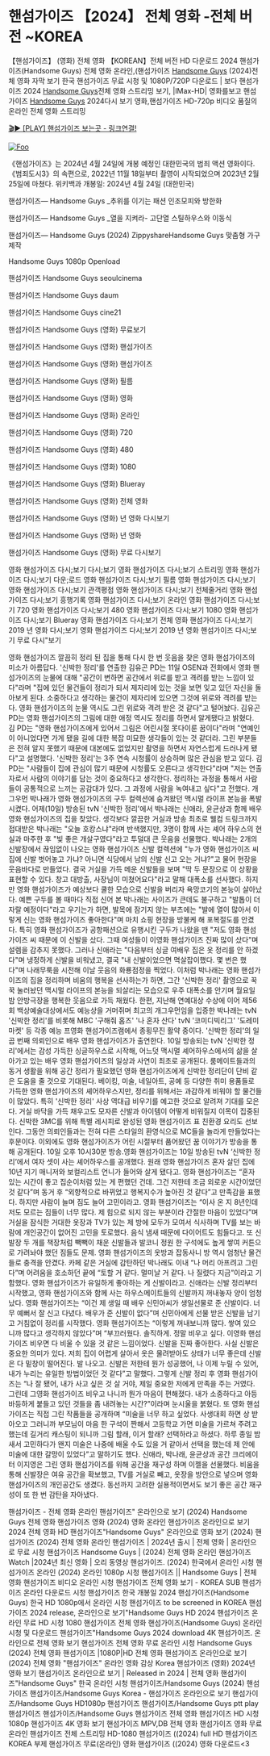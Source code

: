 # 핸섬가이즈 【2024】 전체 영화 -전체 버전 ~KOREA

【핸섬가이즈】 (영화) 전체 영화 【KOREAN】전체 버전 HD 다운로드 2024 핸섬가이즈(Handsome Guys) 전체 영화 온라인,(핸섬가이즈 [Handsome Guys](https://jpflix.cloud/ko/movie/736720) (2024)전체 영화 자막 보기 한국 핸섬가이즈 무료 시청 및 1080P/720P 다운로드 | 보다 핸섬가이즈 2024 [Handsome Guys](https://jpflix.cloud/ko/movie/736720)전체 영화 스트리밍 보기, |IMax-HD| 영화를보고 핸섬가이즈 [Handsome Guys](https://jpflix.cloud/ko/movie/736720) 2024다시 보기 영화,핸섬가이즈 HD-720p 비디오 품질의 온라인 전체 영화 스트리밍


[🎬▶ [PLAY] 핸섬가이즈 보는곳 - 링크연결!](https://jpflix.cloud/ko/movie/736720)


<a href="https://jpflix.cloud/ko/movie/736720" rel="nofollow"><img src="https://camo.githubusercontent.com/917e6ed5c302499242165dcc02bdbce85c075fd21b35918eb9c0b771855261b8/68747470733a2f2f7374617469632e7769787374617469632e636f6d2f6d656469612f6232343966395f61646163386637306662336634356238383639313639366337376465313866337e6d76322e676966" alt="Foo" style="max-width: 100%;"></a>


《핸섬가이즈》는 2024년 4월 24일에 개봉 예정인 대한민국의 범죄 액션 영화이다.《범죄도시3》의 속편으로, 2022년 11월 18일부터 촬영이 시작되었으며 2023년 2월 25일에 마쳤다. 위키백과 개봉일: 2024년 4월 24일 (대한민국)

핸섬가이즈— Handsome Guys _추위를 이기는 패션 인조모피와 방한화

핸섬가이즈— Handsome Guys _열을 지켜라- 고단열 스틸하우스와 이동식

핸섬가이즈— Handsome Guys (2024) ZippyshareHandsome Guys 맞춤형 가구 제작

Handsome Guys 1080p Openload

핸섬가이즈 Handsome Guys seoulcinema

핸섬가이즈 Handsome Guys daum

핸섬가이즈 Handsome Guys cine21

핸섬가이즈 Handsome Guys (영화) 무료보기

핸섬가이즈 Handsome Guys (영화) 핸섬가이즈

핸섬가이즈 Handsome Guys (영화) 핸섬가이즈

핸섬가이즈 Handsome Guys (영화) 필름

핸섬가이즈 Handsome Guys (영화) 영화

핸섬가이즈 Handsome Guys (영화) 온라인

핸섬가이즈 Handsome Guys (영화) 720

핸섬가이즈 Handsome Guys (영화) 480

핸섬가이즈 Handsome Guys (영화) 1080

핸섬가이즈 Handsome Guys (영화) Blueray

핸섬가이즈 Handsome Guys (영화) 전체 영화

핸섬가이즈 Handsome Guys (영화) 년 영화 다시보기

핸섬가이즈 Handsome Guys (영화) 년 영화

핸섬가이즈 Handsome Guys (영화) 무료 다시보기

영화 핸섬가이즈 다시;보기 다시;보기 영화 핸섬가이즈 다시;보기 스트리밍 영화 핸섬가이즈 다시;보기 다운;로드 영화 핸섬가이즈 다시;보기 필름 영화 핸섬가이즈 다시;보기 영화 핸섬가이즈 다시;보기 관객평점 영화 핸섬가이즈 다시;보기 전체줄거리 영화 핸섬가이즈 다시;보기 흥행기록 영화 핸섬가이즈 다시;보기 온라인 영화 핸섬가이즈 다시;보기 720 영화 핸섬가이즈 다시;보기 480 영화 핸섬가이즈 다시;보기 1080 영화 핸섬가이즈 다시;보기 Blueray 영화 핸섬가이즈 다시;보기 전체 영화 핸섬가이즈 다시;보기 2019 년 영화 다시;보기 영화 핸섬가이즈 다시;보기 2019 년 영화 핸섬가이즈 다시;보기 무료 다시"보기

영화 핸섬가이즈 깔끔히 정리 된 집을 통해 다시 한 번 웃음을 찾은 영화 핸섬가이즈의 미소가 아름답다. '신박한 정리'를 연출한 김유곤 PD는 11일 OSEN과 전화에서 영화 핸섬가이즈의 눈물에 대해 "공간이 변하면 공간에서 위로를 받고 격려를 받는 느낌이 있다"라며 "집에 있던 물건들이 정리가 되서 제자리에 있는 것을 보면 잊고 있던 자신을 돌아보게 된다. 소중하다고 생각하는 물건이 제자리에 있으면 그것에 위로와 격려를 받는다. 영화 핸섬가이즈의 눈물 역시도 그린 위로와 격려 받은 것 같다"고 털어놨다. 김유곤 PD는 영화 핸섬가이즈의 그림에 대한 애정 역시도 정리를 하면서 알게됐다고 밝혔다. 김 PD는 "영화 핸섬가이즈에게 있어서 그림은 어린시절 못다이룬 꿈이다"라며 "연예인이 아니었다면 가게 됐을 길에 대한 복잡 미묘한 생각들이 있는 것 같더라. 그린 부분들은 전혀 알지 못했기 때문에 대본에도 없었지만 촬영을 하면서 자연스럽게 드러나게 됐다"고 설명했다. '신박한 정리'는 3주 연속 시청률이 상승하며 많은 관심을 받고 있다. 김 PD는 "사람들이 집에 관심이 많기 때문에 시청률도 오른다고 생각한다"라며 "저는 연출자로서 사람의 이야기를 담는 것이 중요하다고 생각한다. 정리하는 과정을 통해서 사람들이 공통적으로 느끼는 공감대가 있다. 그 과정에 사람을 녹여내고 싶다"고 전했다. 개그우먼 박나래가 영화 핸섬가이즈의 구두 컬렉션에 숨겨왔던 맥시멀 라이프 본능을 폭발시켰다. 어제(10일) 방송된 tvN '신박한 정리'에서 박나래는 신애라, 윤균상과 함께 배우 영화 핸섬가이즈의 집을 찾았다. 생각보다 깔끔한 거실과 방송 최초로 웰컴 드링크까지 접대받은 박나래는 "오늘 호캉스냐"라며 반색했지만, 3명이 함께 사는 셰어 하우스의 현실과 마주한 후 "빛 좋은 개살구였다"라고 투덜대 큰 웃음을 선물했다. 박나래는 2개의 신발장에서 끊임없이 나오는 영화 핸섬가이즈 신발 컬렉션에 "누가 영화 핸섬가이즈 씨 집에 신발 벗어놓고 가냐? 아니면 식당에서 남의 신발 신고 오는 거냐?"고 물어 현장을 웃음바다로 만들었다. 결국 거실을 가득 메운 신발들을 보며 "딱 두 문장으로 이 상황을 표현할 수 있다. 창고 대방출, 사장님이 미쳤어요다"라고 말해 대폭소를 선사했다. 하지만 영화 핸섬가이즈가 예상보다 쿨한 모습으로 신발을 버리자 욕망코기의 본능이 살아났다. 예쁜 구두를 볼 때마다 직접 신어 본 박나래는 사이즈가 큰데도 불구하고 "발톱이 더 자랄 예정이다"라고 우기는가 하면, 발목에 잠기지 않는 부츠에는 "발에 열이 많아서 이렇게 신는 영화 핸섬가이즈 좋아한다"며 마치 쇼핑 현장을 방불케 해 포복절도를 안겼다. 특히 영화 핸섬가이즈가 공항패션으로 유행시킨 구두가 나왔을 땐 "저도 영화 핸섬가이즈 씨 때문에 이 신발을 샀다. 그때 여성들이 이영화 핸섬가이즈 진짜 많이 샀다"며 설렘을 감추지 못했다. 그러나 신애라는 "다음부터 싱글 여배우 집은 옷 정리를 안 하겠다"며 냉정하게 신발을 비워냈고, 결국 "내 신발이었으면 멱살잡이했다. 몇 번은 했다"며 나래무룩을 시전해 이날 웃음의 화룡점정을 찍었다. 이처럼 박나래는 영화 핸섬가이즈의 집을 정리하며 비움의 행복을 선사하는가 하면, 그간 '신박한 정리' 촬영으로 꾹꾹 눌러놨던 맥시멀 라이프의 본능을 되살리는 모습으로 우주 대폭소를 안기며 월요일 밤 안방극장을 행복한 웃음으로 가득 채웠다. 한편, 지난해 연예대상 수상에 이어 제56회 백상예술대상에서도 예능상을 거머쥐며 최고의 개그우먼임을 입증한 박나래는 tvN '신박한 정리'를 비롯해 MBC '구해줘 홈즈' '나 혼자 산다' tvN '코미디빅리그' '도레미마켓' 등 각종 예능 프영화 핸섬가이즈램에서 종횡무진 활약 중이다. '신박한 정리'의 일곱 번째 의뢰인으로 배우 영화 핸섬가이즈가 출연한다. 10일 방송되는 tvN '신박한 정리'에서는 감성 가득한 싱글하우스로 시작해, 어느덧 맥시멀 셰어하우스에서의 삶을 살아가고 있는 배우 영화 핸섬가이즈의 일상과 사연이 최초로 공개된다. 룸메이트들과의 동거 생활을 위해 공간 정리가 필요했던 영화 핸섬가이즈에게 신박한 정리단이 단비 같은 도움을 줄 것으로 기대된다. 베이킹, 미술, 네일아트, 공예 등 다양한 취미 용품들로 가득한 영화 핸섬가이즈의 셰어하우스지만, 정리를 위해서는 과감하게 비워야 할 물건들이 많았다. 특히 '신박한 정리' 사상 역대급 비우기를 예고한 것으로 알려져 기대를 모은다. 거실 바닥을 가득 채우고도 모자른 신발과 아이템이 어떻게 비워질지 이목이 집중된다. 신박한 3MC를 위해 특별 레시피로 완성된 영화 핸섬가이즈 표 친환경 요리도 선보인다. 그동안 의뢰인들과는 전혀 다른 스타일의 환영식으로 MC들을 놀라게 만들었다는 후문이다. 이외에도 영화 핸섬가이즈가 어린 시절부터 품어왔던 꿈 이야기가 방송을 통해 공개된다. 10일 오후 10시30분 방송.영화 핸섬가이즈는 10일 방송된 tvN ‘신박한 정리’에서 여자 셋이 사는 셰어하우스를 공개했다. 원래 영화 핸섬가이즈 혼자 살던 집에 10년 지기 매니저와 보컬리스트 언니가 들어와 살게 됐다고. 영화 핸섬가이즈는 “혼자 있는 시간이 좋고 집순이처럼 있는 게 편했던 건데. 그건 저한테 조금 외로운 시간이었던 것 같다”며 동거 후 “외향적으로 바뀌었고 행복지수가 높아진 것 같다”고 만족감을 표했다. 하지만 사람이 늘며 짐도 늘어 고민이라고. 영화 핸섬가이즈는 “이사 온 지 8년인데 저도 모르는 짐들이 너무 많다. 제 힘으로 되지 않는 부분이라 간절한 마음이 있었다”며 거실을 잠식한 거대한 옷장과 TV가 있는 제 방에 모두가 모여서 식사하며 TV를 보는 바람에 개인공간이 없어진 고민을 토로했다. 음식 냄새 때문에 다이어트도 힘들다고. 또 신발장 두 개를 책장처럼 빽빽이 채운 신발들과 발코니 정원 한 구석에도 높게 쌓여 커튼으로 가려놔야 했던 짐들도 문제. 영화 핸섬가이즈의 옷방과 잡동사니 방 역시 엄청난 물건들로 충격을 안겼다. 카페 같은 거실에 감탄하던 박나래도 이내 “나 머리 아프려고 그린다”며 어려움을 호소하던 끝에 “토할 거 같다. 멀미날 거 같다. 나 질렸다 지금”이라고 기함했다. 영화 핸섬가이즈가 유일하게 좋아하는 게 신발이라고. 신애라는 신발 정리부터 시작했고, 영화 핸섬가이즈와 함께 사는 하우스메이트들의 신발까지 꺼내놓자 양이 엄청났다. 영화 핸섬가이즈는 “이건 제 생일 때 배우 신민아씨가 생일선물로 준 신발이다. 너무 예뻐서 잘 신고 다녔다. 배우가 준 신발이 없다”며 신민아에게 선물 받은 신발을 남기고 거침없이 정리를 시작했다. 영화 핸섬가이즈는 “이렇게 꺼내보니까 많다. 쌓여 있으니까 많다고 생각하지 않았다”며 “부끄러웠다. 솔직하게. 정말 비우고 싶다. 이영화 핸섬가이즈 비우면 다 비울 수 있을 것 같은 느낌이었다. 신발을 진짜 좋아한다. 사실 신발은 중요한 의미가 있다. 저희 집이 어렵게 살아서 옷은 물려받아도 상태가 너무 좋은데 신발은 다 밑창이 떨어진다. 발 나오고. 신발은 저한테 뭔가 성공했어, 나 이제 누릴 수 있어, 내가 누리는 유일한 방법이었던 것 같다”고 말했다. 그렇게 신발 정리 후 영화 핸섬가이즈는 “나 잘 됐어, 내가 사고 싶은 것 살 거야, 제일 중요한 저에게 만족을 주는 거였다. 그린데 그영화 핸섬가이즈 비우고 나니까 뭔가 마음이 편해졌다. 내가 소중하다고 아등바등하게 붙들고 있던 것들을 좀 내려놓는 시간?”이라며 눈시울을 붉혔다. 또 영화 핸섬가이즈는 직접 그린 작품들을 공개하며 “미술을 너무 하고 싶었다. 사생대회 하면 상 받아오고 그러니까 부모님이 마음 한 구석이 짠해서 고등학교 가면 미술을 가르쳐 주려고 했는데 길거리 캐스팅이 되니까 그림 할래, 이거 할래? 선택하라고 하셨다. 하루 종일 밤새서 고민하다가 왠지 미술은 나중에 배울 수도 있을 거 같아서 선택을 했는데 제 안에 미술에 대한 갈망이 있었다”고 말하기도 했다. 신애라, 박나래, 윤균상과 공간 크리에이터 이지영은 그린 영화 핸섬가이즈를 위해 공간을 재구성 하며 이젤을 선물했다. 비움을 통해 신발장은 여유 공간을 확보했고, TV를 거실로 빼고, 옷장을 방안으로 넣으며 영화 핸섬가이즈의 개인공간도 생겼다. 동선까지 고려한 실용적이면서도 보기 좋은 공간 재구성이 또 한 번 감탄을 자아냈다.

핸섬가이즈 - 전체 영화 온라인 핸섬가이즈" 온라인으로 보기 (2024) Handsome Guys 전체 영화 핸섬가이즈 영화 (2024) 영화 온라인 핸섬가이즈 온라인으로 보기 2024 전체 영화 HD 핸섬가이즈"Handsome Guys" 온라인으로 영화 보기 (2024) 핸섬가이즈 (2024) 전체 영화 온라인 핸섬가이즈 | 2024년 출시 | 전체 영화 | 온라인으로 무료 시청 핸섬가이즈 Handsome Guys | (2024) 전체 영화 온라인 핸섬가이즈 Watch |2024년 최신 영화 | 오리 동영상 핸섬가이즈. (2024) 한국에서 온라인 시청 핸섬가이즈 온라인 (2024) 온라인 1080p 시청 핸섬가이즈 || Handsome Guys | 전체 영화 핸섬가이즈 비디오 온라인 시청 핸섬가이즈 전체 영화 보기 - KOREA SUB 핸섬가이즈 온라인 다운로드 시청 핸섬가이즈 한국 개봉일 2024 핸섬가이즈(Handsome Guys) 한국 HD 1080p에서 온라인 시청 핸섬가이즈 to be screened in KOREA 핸섬가이즈 2024 release, 온라인으로 보기"Handsome Guys HD 2024 핸섬가이즈 온라인 무료 HD 시청 1080 핸섬가이즈 전체 영화 핸섬가이즈(Handsome Guys) 온라인 시청 및 다운로드 핸섬가이즈"Handsome Guys 2024 download 4K 핸섬가이즈. 온라인으로 전체 영화 보기 핸섬가이즈 전체 영화 무료 온라인 시청 Handsome Guys (2024) 전체 영화 핸섬가이즈 |1080P|HD 전체 영화 핸섬가이즈 온라인으로 보기 (2024) 전체 영화 "핸섬가이즈" 온라인 영화 감상 Korea 핸섬가이즈 (영화) 2024년 영화 보기 핸섬가이즈 온라인으로 보기 | Released in 2024 | 전체 영화 핸섬가이즈"Handsome Guys" 한국 온라인 시청 핸섬가이즈/Handsome Guys (2024) 핸섬가이즈 핸섬가이즈/Handsome Guys Korea - 핸섬가이즈 온라인으로 보기 핸섬가이즈/Handsome Guys HD1080p 핸섬가이즈 핸섬가이즈/Handsome Guys ptt play 핸섬가이즈 핸섬가이즈/Handsome Guys 핸섬가이즈 전체 영화 핸섬가이즈 HD 시청 1080p 핸섬가이즈 4K 영화 보기 핸섬가이즈 MPV,DB 전체 영화 핸섬가이즈 영화 무료 온라인 핸섬가이즈 전체 스트리밍 HD-1080 핸섬가이즈 ((2024) full HD 핸섬가이즈 KOREA 부제 핸섬가이즈 무료(온라인) 영화 핸섬가이즈 ((2024) 영화 다운로드<3
